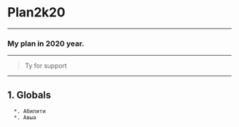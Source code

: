 # Plan2k20
-----

### My plan in 2020 year.
----
> Ty for support
----

## 1. Globals
      *. Абилити
      *. Авыа

